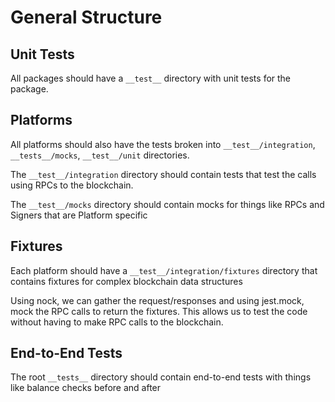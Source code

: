 # General Structure

## Unit Tests

All packages should have a `__test__` directory with unit tests for the package.

## Platforms

All platforms should also have the tests broken into `__test__/integration`, `__tests__/mocks`,  `__test__/unit` directories.

The `__test__/integration` directory should contain tests that test the calls using RPCs to the blockchain. 

The `__test__/mocks` directory should contain mocks for things like RPCs and Signers that are Platform specific

## Fixtures

Each platform should have a `__test__/integration/fixtures` directory that contains fixtures for complex blockchain data structures

Using nock, we can gather the request/responses and using jest.mock, mock the RPC calls to return the fixtures.  This allows us to test the code without having to make RPC calls to the blockchain.


## End-to-End Tests

The root `__tests__` directory should contain end-to-end tests with things like balance checks before and after
